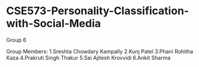 # CSE573-Personality-Classification-with-Social-Media
Group 6

Group Members:
1.Sreshta Chowdary Kampally
2.Kunj Patel
3.Phani Rohitha Kaza
4.Prakruti Singh Thakur
5.Sai Ajitesh Krovvidi
6.Ankit Sharma
